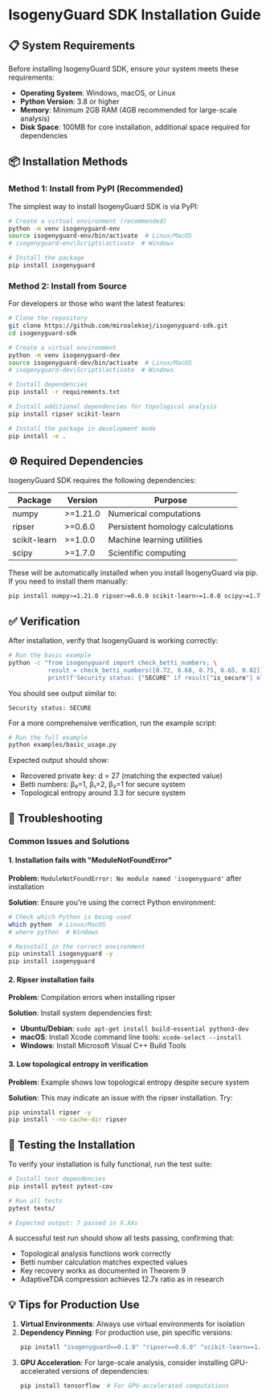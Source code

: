 # IsogenyGuard SDK Installation Guide

## 📋 System Requirements

Before installing IsogenyGuard SDK, ensure your system meets these requirements:

- **Operating System**: Windows, macOS, or Linux
- **Python Version**: 3.8 or higher
- **Memory**: Minimum 2GB RAM (4GB recommended for large-scale analysis)
- **Disk Space**: 100MB for core installation, additional space required for dependencies

## 📦 Installation Methods

### Method 1: Install from PyPI (Recommended)

The simplest way to install IsogenyGuard SDK is via PyPI:

```bash
# Create a virtual environment (recommended)
python -m venv isogenyguard-env
source isogenyguard-env/bin/activate  # Linux/MacOS
# isogenyguard-env\Scripts\activate  # Windows

# Install the package
pip install isogenyguard
```

### Method 2: Install from Source

For developers or those who want the latest features:

```bash
# Clone the repository
git clone https://github.com/miroaleksej/isogenyguard-sdk.git
cd isogenyguard-sdk

# Create a virtual environment
python -m venv isogenyguard-dev
source isogenyguard-dev/bin/activate  # Linux/MacOS
# isogenyguard-dev\Scripts\activate  # Windows

# Install dependencies
pip install -r requirements.txt

# Install additional dependencies for topological analysis
pip install ripser scikit-learn

# Install the package in development mode
pip install -e .
```

## ⚙️ Required Dependencies

IsogenyGuard SDK requires the following dependencies:

| Package | Version | Purpose |
|---------|---------|---------|
| numpy | >=1.21.0 | Numerical computations |
| ripser | >=0.6.0 | Persistent homology calculations |
| scikit-learn | >=1.0.0 | Machine learning utilities |
| scipy | >=1.7.0 | Scientific computing |

These will be automatically installed when you install IsogenyGuard via pip. If you need to install them manually:

```bash
pip install numpy>=1.21.0 ripser>=0.6.0 scikit-learn>=1.0.0 scipy>=1.7.0
```

## ✅ Verification

After installation, verify that IsogenyGuard is working correctly:

```bash
# Run the basic example
python -c "from isogenyguard import check_betti_numbers; \
           result = check_betti_numbers([0.72, 0.68, 0.75, 0.65, 0.82]); \
           print(f'Security status: {"SECURE" if result["is_secure"] else "VULNERABLE"}')"
```

You should see output similar to:
```
Security status: SECURE
```

For a more comprehensive verification, run the example script:

```bash
# Run the full example
python examples/basic_usage.py
```

Expected output should show:
- Recovered private key: d = 27 (matching the expected value)
- Betti numbers: β₀=1, β₁=2, β₂=1 for secure system
- Topological entropy around 3.3 for secure system

## 🔧 Troubleshooting

### Common Issues and Solutions

#### 1. Installation fails with "ModuleNotFoundError"

**Problem**: `ModuleNotFoundError: No module named 'isogenyguard'` after installation

**Solution**: Ensure you're using the correct Python environment:
```bash
# Check which Python is being used
which python  # Linux/MacOS
# where python  # Windows

# Reinstall in the correct environment
pip uninstall isogenyguard -y
pip install isogenyguard
```

#### 2. Ripser installation fails

**Problem**: Compilation errors when installing ripser

**Solution**: Install system dependencies first:
- **Ubuntu/Debian**: `sudo apt-get install build-essential python3-dev`
- **macOS**: Install Xcode command line tools: `xcode-select --install`
- **Windows**: Install Microsoft Visual C++ Build Tools

#### 3. Low topological entropy in verification

**Problem**: Example shows low topological entropy despite secure system

**Solution**: This may indicate an issue with the ripser installation. Try:
```bash
pip uninstall ripser -y
pip install --no-cache-dir ripser
```

## 🧪 Testing the Installation

To verify your installation is fully functional, run the test suite:

```bash
# Install test dependencies
pip install pytest pytest-cov

# Run all tests
pytest tests/

# Expected output: 7 passed in X.XXs
```

A successful test run should show all tests passing, confirming that:
- Topological analysis functions work correctly
- Betti number calculation matches expected values
- Key recovery works as documented in Theorem 9
- AdaptiveTDA compression achieves 12.7x ratio as in research

## 💡 Tips for Production Use

1. **Virtual Environments**: Always use virtual environments for isolation
2. **Dependency Pinning**: For production use, pin specific versions:
   ```bash
   pip install "isogenyguard==0.1.0" "ripser==0.6.0" "scikit-learn==1.0.0"
   ```
3. **GPU Acceleration**: For large-scale analysis, consider installing GPU-accelerated versions of dependencies:
   ```bash
   pip install tensorflow  # For GPU-accelerated computations
   ```
